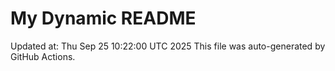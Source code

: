 # My Dynamic README
Updated at: Thu Sep 25 10:22:00 UTC 2025
This file was auto-generated by GitHub Actions.
